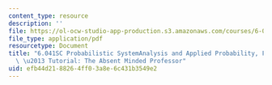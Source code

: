```yaml
---
content_type: resource
description: ''
file: https://ol-ocw-studio-app-production.s3.amazonaws.com/courses/6-041sc-probabilistic-systems-analysis-and-applied-probability-fall-2013/efb44d2188264ff03a8e6c431b3549e2_MIT6_041SCF13_The_Absent_Minded_Professor_300k.pdf
file_type: application/pdf
resourcetype: Document
title: "6.041SC Probabilistic SystemAnalysis and Applied Probability, Fall 2013 Transcript\
  \ \u2013 Tutorial: The Absent Minded Professor"
uid: efb44d21-8826-4ff0-3a8e-6c431b3549e2
---
```

